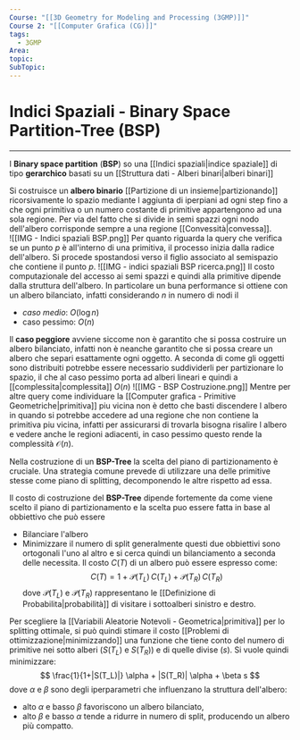 ```yaml
---
Course: "[[3D Geometry for Modeling and Processing (3GMP)]]"
Course 2: "[[Computer Grafica (CG)]]"
tags:
  - 3GMP
Area: 
topic: 
SubTopic:
---
```


# Indici Spaziali - Binary Space Partition-Tree (BSP)
--- 
I **Binary space partition** (**BSP**) so una [[Indici spaziali|indice spaziale]] di tipo **gerarchico** basati su un [[Struttura dati - Alberi binari|alberi binari]]

Si costruisce un **albero binario** [[Partizione di un insieme|partizionando]] ricorsivamente lo spazio mediante l aggiunta di iperpiani ad ogni step fino a che ogni primitiva o un numero costante di primitive appartengono ad una sola regione. 
Per via del fatto che si divide in semi spazzi ogni nodo dell'albero corrisponde sempre a una regione [[Convessità|convessa]].  
![[IMG - Indici spaziali BSP.png]]
Per quanto riguarda la query che verifica se un punto $p$ è all'interno di una primitiva, il processo inizia dalla radice dell'albero. Si procede spostandosi verso il figlio associato al semispazio che contiene il punto $p$.
![[IMG - indici spaziali BSP ricerca.png]]
Il costo computazionale del accesso ai semi spazzi e quindi alla primitive dipende dalla struttura dell'albero. In particolare un buna performance si ottiene con un albero bilanciato, infatti considerando $n$ in numero di nodi il
- *caso medio*: $O(\log n)$
- caso pessimo:  $O(n)$

Il **caso peggiore** avviene siccome non è garantito che si possa costruire un albero bilanciato, infatti non è neanche garantito che si possa creare un albero che separi esattamente ogni oggetto. A seconda di come gli oggetti sono distribuiti potrebbe essere necessario suddividerli per partizionare lo spazio, il che al caso pessimo porta ad alberi lineari e quindi a [[complessita|complessita]] $O(n)$
![[IMG - BSP Costruzione.png]]
Mentre per altre query come individuare la [[Computer grafica - Primitive Geometriche|primitiva]] piu vicina non è detto che basti discendere l albero in quando si potrebbe accedere ad una regione che non contiene la primitiva piu vicina, infatti per assicurarsi di trovarla bisogna risalire l albero e vedere anche le regioni adiacenti, in caso pessimo questo rende la complessità $\mathcal{O}(n)$. 


Nella costruzione di un **BSP-Tree** la scelta del piano di partizionamento è cruciale.
Una strategia comune prevede di utilizzare una delle primitive stesse come piano di splitting, decomponendo le altre rispetto ad essa.  

Il costo di costruzione del **BSP-Tree** dipende fortemente da come viene scelto il piano di partizionamento e la scelta puo essere fatta in base al obbiettivo che può essere
- Bilanciare l'albero
- Minimizzare il numero di split 
 generalmente questi due obbiettivi sono ortogonali l'uno al altro e si cerca quindi un bilanciamento a seconda delle necessita. 
Il costo $C(T)$ di un albero può essere espresso come:  $$ C(T) = 1 + \mathcal{P}(T_L) \, C(T_L) + \mathcal{P}(T_R) \, C(T_R) $$ dove $\mathcal{P}(T_L)$ e $\mathcal{P}(T_R)$ rappresentano le [[Definizione di Probabilita|probabilità]] di visitare i sottoalberi sinistro e destro.  

Per scegliere la [[Variabili Aleatorie Notevoli - Geometrica|primitiva]] per lo splitting ottimale, si può quindi stimare il costo [[Problemi di ottimizzazione|minimizzando]] una funzione che tiene conto del numero di primitive nei sotto alberi ($S(T_L)$ e $S(T_R)$) e di quelle divise ($s$). Si vuole quindi minimizzare:  $$ \frac{1}{1+|S(T_L)|} \alpha + |S(T_R)| \alpha + \beta s $$ dove $\alpha$ e $\beta$ sono degli iperparametri che influenzano la struttura dell'albero:
- alto $\alpha$ e basso $\beta$  favoriscono un albero bilanciato, 
- alto $\beta$ e basso $\alpha$ tende a ridurre in numero di split, producendo un albero più compatto.  